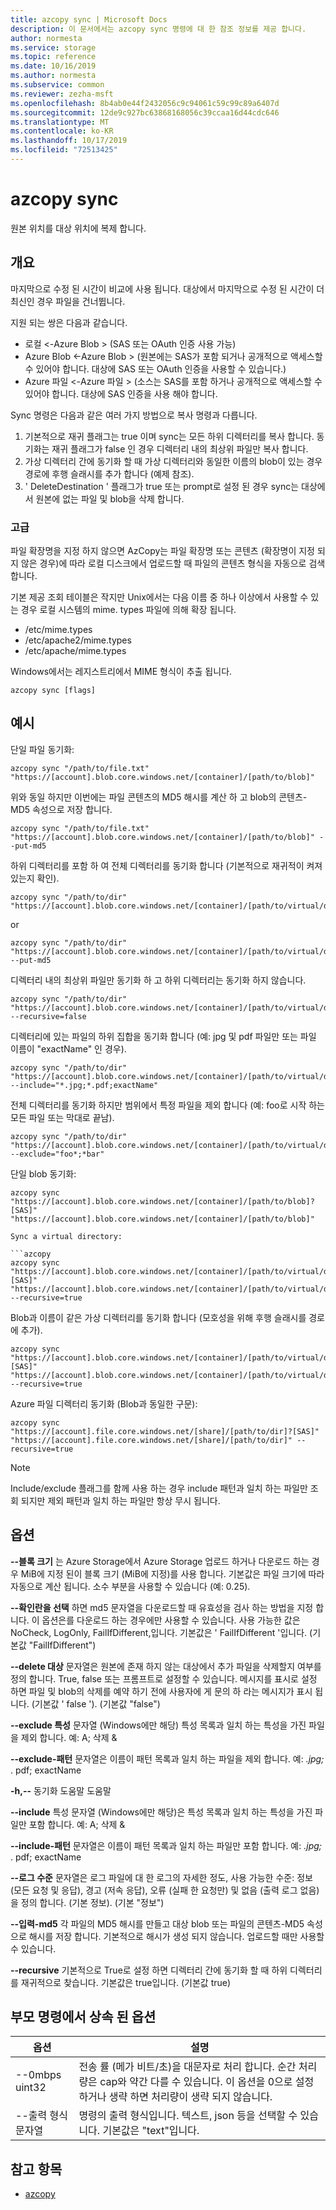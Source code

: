 ```yaml
---
title: azcopy sync | Microsoft Docs
description: 이 문서에서는 azcopy sync 명령에 대 한 참조 정보를 제공 합니다.
author: normesta
ms.service: storage
ms.topic: reference
ms.date: 10/16/2019
ms.author: normesta
ms.subservice: common
ms.reviewer: zezha-msft
ms.openlocfilehash: 8b4ab0e44f2432056c9c94061c59c99c89a6407d
ms.sourcegitcommit: 12de9c927bc63868168056c39ccaa16d44cdc646
ms.translationtype: MT
ms.contentlocale: ko-KR
ms.lasthandoff: 10/17/2019
ms.locfileid: "72513425"
---
```

# <a name="azcopy-sync"></a>azcopy sync

원본 위치를 대상 위치에 복제 합니다.

## <a name="synopsis"></a>개요

마지막으로 수정 된 시간이 비교에 사용 됩니다. 대상에서 마지막으로 수정 된 시간이 더 최신인 경우 파일을 건너뜁니다.

지원 되는 쌍은 다음과 같습니다.

- 로컬 <-Azure Blob > (SAS 또는 OAuth 인증 사용 가능)
- Azure Blob <-Azure Blob > (원본에는 SAS가 포함 되거나 공개적으로 액세스할 수 있어야 합니다. 대상에 SAS 또는 OAuth 인증을 사용할 수 있습니다.)
- Azure 파일 <-Azure 파일 > (소스는 SAS를 포함 하거나 공개적으로 액세스할 수 있어야 합니다. 대상에 SAS 인증을 사용 해야 합니다.

Sync 명령은 다음과 같은 여러 가지 방법으로 복사 명령과 다릅니다.

1. 기본적으로 재귀 플래그는 true 이며 sync는 모든 하위 디렉터리를 복사 합니다. 동기화는 재귀 플래그가 false 인 경우 디렉터리 내의 최상위 파일만 복사 합니다.
2. 가상 디렉터리 간에 동기화 할 때 가상 디렉터리와 동일한 이름의 blob이 있는 경우 경로에 후행 슬래시를 추가 합니다 (예제 참조).
3. ' DeleteDestination ' 플래그가 true 또는 prompt로 설정 된 경우 sync는 대상에서 원본에 없는 파일 및 blob을 삭제 합니다.

### <a name="advanced"></a>고급

파일 확장명을 지정 하지 않으면 AzCopy는 파일 확장명 또는 콘텐츠 (확장명이 지정 되지 않은 경우)에 따라 로컬 디스크에서 업로드할 때 파일의 콘텐츠 형식을 자동으로 검색 합니다.

기본 제공 조회 테이블은 작지만 Unix에서는 다음 이름 중 하나 이상에서 사용할 수 있는 경우 로컬 시스템의 mime. types 파일에 의해 확장 됩니다.

- /etc/mime.types
- /etc/apache2/mime.types
- /etc/apache/mime.types

Windows에서는 레지스트리에서 MIME 형식이 추출 됩니다.

```azcopy
azcopy sync [flags]
```

## <a name="examples"></a>예시

단일 파일 동기화:

```azcopy
azcopy sync "/path/to/file.txt" "https://[account].blob.core.windows.net/[container]/[path/to/blob]"
```

위와 동일 하지만 이번에는 파일 콘텐츠의 MD5 해시를 계산 하 고 blob의 콘텐츠-MD5 속성으로 저장 합니다.

```azcopy
azcopy sync "/path/to/file.txt" "https://[account].blob.core.windows.net/[container]/[path/to/blob]" --put-md5
```

하위 디렉터리를 포함 하 여 전체 디렉터리를 동기화 합니다 (기본적으로 재귀적이 켜져 있는지 확인).

```azcopy
azcopy sync "/path/to/dir" "https://[account].blob.core.windows.net/[container]/[path/to/virtual/dir]"
```

or

```azcopy
azcopy sync "/path/to/dir" "https://[account].blob.core.windows.net/[container]/[path/to/virtual/dir]" --put-md5
```

디렉터리 내의 최상위 파일만 동기화 하 고 하위 디렉터리는 동기화 하지 않습니다.

```azcopy
azcopy sync "/path/to/dir" "https://[account].blob.core.windows.net/[container]/[path/to/virtual/dir]" --recursive=false
```

디렉터리에 있는 파일의 하위 집합을 동기화 합니다 (예: jpg 및 pdf 파일만 또는 파일 이름이 "exactName" 인 경우).

```azcopy
azcopy sync "/path/to/dir" "https://[account].blob.core.windows.net/[container]/[path/to/virtual/dir]" --include="*.jpg;*.pdf;exactName"
```

전체 디렉터리를 동기화 하지만 범위에서 특정 파일을 제외 합니다 (예: foo로 시작 하는 모든 파일 또는 막대로 끝남).

```azcopy
azcopy sync "/path/to/dir" "https://[account].blob.core.windows.net/[container]/[path/to/virtual/dir]" --exclude="foo*;*bar"
```

단일 blob 동기화:

```azcopy
azcopy sync "https://[account].blob.core.windows.net/[container]/[path/to/blob]?[SAS]" "https://[account].blob.core.windows.net/[container]/[path/to/blob]"

Sync a virtual directory:

```azcopy
azcopy sync "https://[account].blob.core.windows.net/[container]/[path/to/virtual/dir]?[SAS]" "https://[account].blob.core.windows.net/[container]/[path/to/virtual/dir]" --recursive=true
```

Blob과 이름이 같은 가상 디렉터리를 동기화 합니다 (모호성을 위해 후행 슬래시를 경로에 추가).

```azcopy
azcopy sync "https://[account].blob.core.windows.net/[container]/[path/to/virtual/dir]/?[SAS]" "https://[account].blob.core.windows.net/[container]/[path/to/virtual/dir]/" --recursive=true
```

Azure 파일 디렉터리 동기화 (Blob과 동일한 구문):

```azcopy
azcopy sync "https://[account].file.core.windows.net/[share]/[path/to/dir]?[SAS]" "https://[account].file.core.windows.net/[share]/[path/to/dir]" --recursive=true
```

> [!NOTE]
> Include/exclude 플래그를 함께 사용 하는 경우 include 패턴과 일치 하는 파일만 조회 되지만 제외 패턴과 일치 하는 파일만 항상 무시 됩니다.

## <a name="options"></a>옵션

**--블록 크기** 는 Azure Storage에서 Azure Storage 업로드 하거나 다운로드 하는 경우 MiB에 지정 된이 블록 크기 (MiB에 지정)를 사용 합니다. 기본값은 파일 크기에 따라 자동으로 계산 됩니다. 소수 부분을 사용할 수 있습니다 (예: 0.25).

**--확인란을 선택** 하면 md5 문자열을 다운로드할 때 유효성을 검사 하는 방법을 지정 합니다. 이 옵션은를 다운로드 하는 경우에만 사용할 수 있습니다. 사용 가능한 값은 NoCheck, LogOnly, FailIfDifferent,입니다. 기본값은 ' FailIfDifferent '입니다. (기본값 "FailIfDifferent")

**--delete 대상** 문자열은 원본에 존재 하지 않는 대상에서 추가 파일을 삭제할지 여부를 정의 합니다. True, false 또는 프롬프트로 설정할 수 있습니다. 메시지를 표시로 설정 하면 파일 및 blob의 삭제를 예약 하기 전에 사용자에 게 문의 하 라는 메시지가 표시 됩니다. (기본값 ' false '). (기본값 "false")

**--exclude 특성** 문자열 (Windows에만 해당) 특성 목록과 일치 하는 특성을 가진 파일을 제외 합니다. 예: A; 삭제 &

**--exclude-패턴** 문자열은 이름이 패턴 목록과 일치 하는 파일을 제외 합니다. 예: *.jpg;* . pdf; exactName

**-h,--** 동기화 도움말 도움말

**--include** 특성 문자열 (Windows에만 해당)은 특성 목록과 일치 하는 특성을 가진 파일만 포함 합니다. 예: A; 삭제 &

**--include-패턴** 문자열은 이름이 패턴 목록과 일치 하는 파일만 포함 합니다. 예: *.jpg;* . pdf; exactName

**--로그 수준** 문자열은 로그 파일에 대 한 로그의 자세한 정도, 사용 가능한 수준: 정보 (모든 요청 및 응답), 경고 (저속 응답), 오류 (실패 한 요청만) 및 없음 (출력 로그 없음)을 정의 합니다. (기본 정보). (기본 "정보")

**--입력-md5**                     각 파일의 MD5 해시를 만들고 대상 blob 또는 파일의 콘텐츠-MD5 속성으로 해시를 저장 합니다. 기본적으로 해시가 생성 되지 않습니다. 업로드할 때만 사용할 수 있습니다.

**--recursive**                   기본적으로 True로 설정 하면 디렉터리 간에 동기화 할 때 하위 디렉터리를 재귀적으로 찾습니다. 기본값은 true입니다. (기본값 true)

## <a name="options-inherited-from-parent-commands"></a>부모 명령에서 상속 된 옵션

|옵션|설명|
|---|---|
|--0mbps uint32|전송 률 (메가 비트/초)을 대문자로 처리 합니다. 순간 처리량은 cap와 약간 다를 수 있습니다. 이 옵션을 0으로 설정 하거나 생략 하면 처리량이 생략 되지 않습니다.|
|--출력 형식 문자열|명령의 출력 형식입니다. 텍스트, json 등을 선택할 수 있습니다. 기본값은 "text"입니다.|

## <a name="see-also"></a>참고 항목

- [azcopy](storage-ref-azcopy.md)
